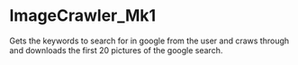 # ImageCrawler_Mk1
Gets the keywords to search for in google from the user and craws through and downloads the first 20 pictures of the google search.
